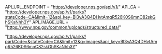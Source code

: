 API_URL_ENDPOINT = "https://developer.nps.gov/api/v1/"
API_CA = "https://developer.nps.gov/api/v1/parks?stateCode=CA&limit=12&api_key=Bl3vA3Q4DHvtAmqR526K0S6mnC82skGhSKaNhh3Y"
API_IMAGE_URL = "https://www.nps.gov/common/uploads/structured_data/"
 
"https://developer.nps.gov/api/v1/parks?parkCode=&stateCode=CA&limit=12&q=images&api_key=Bl3vA3Q4DHvtAmqR526K0S6mnC82skGhSKaNhh3Y"